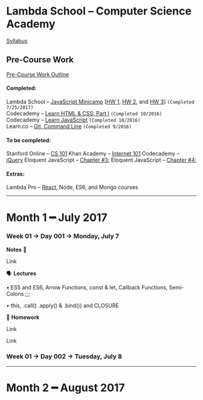 # Lambda School – Computer Science Academy
[Syllabus](https://github.com/LambdaSchool/LambdaCSA-Syllabus)
## Pre-Course Work
[Pre-Course Work Outline](https://docs.google.com/document/d/1YKYxzNt6QZxnPw8xOT-Qyf1BY0cHb-Us1ydzZTphxRI/edit)
#### Completed:
Lambda School – [JavaScript Minicamp](https://lambdaschool.com/mini-bootcamp/javascript) [[HW 1](https://github.com/lefrenk/js-minicamp-homework-1), [HW 2](https://github.com/lefrenk/js-minicamp-homework-2), and [HW 3](https://github.com/lefrenk/js-minicamp-homework-3)] `(Completed 7/25/2017)`  
Codecademy – [Learn HTML & CSS: Part I](https://www.codecademy.com/frenk#completed) `(Completed 10/2016)`  
Codecademy – [Learn JavaScript](https://www.codecademy.com/frenk#completed) `(Completed 10/2016)`  
Learn.co – [Git, Command Line](https://learn.co/lefrenk) `(Completed 9/2016)`  
#### To be completed:
Stanford Online – [CS 101](http://online.stanford.edu/course/computer-science-101-self-paced)
Khan Academy – [Internet 101](https://www.khanacademy.org/computing/computer-science/internet-intro)
Codecademy – [jQuery](https://www.codecademy.com/learn/jquery)
Eloquent JavaScript – [Chapter #3:](http://eloquentjavascript.net/03_functions.html)
Eloquent JavaScript – [Chapter #4:](http://eloquentjavascript.net/04_data.html)
#### Extras:
Lambda Pro – [React](https://lambdaschool.com/pro/react), Node, ES6, and Mongo courses
***
# Month 1 ━ July 2017
### Week 01 → Day 001 → Monday, July 7
**Notes** 📝 

  Link

🗣 **Lectures**

  • ES5 and ES6, Arrow Functions, const & let, Callback Functions, Semi-Colons ;;;
  
  • this, .call() .apply() & .bind()) and CLOSURE

🤔  **Homework**

  Link
  
  Link

### Week 01 → Day 002 → Tuesday, July 8
***
# Month 2 ━ August 2017
